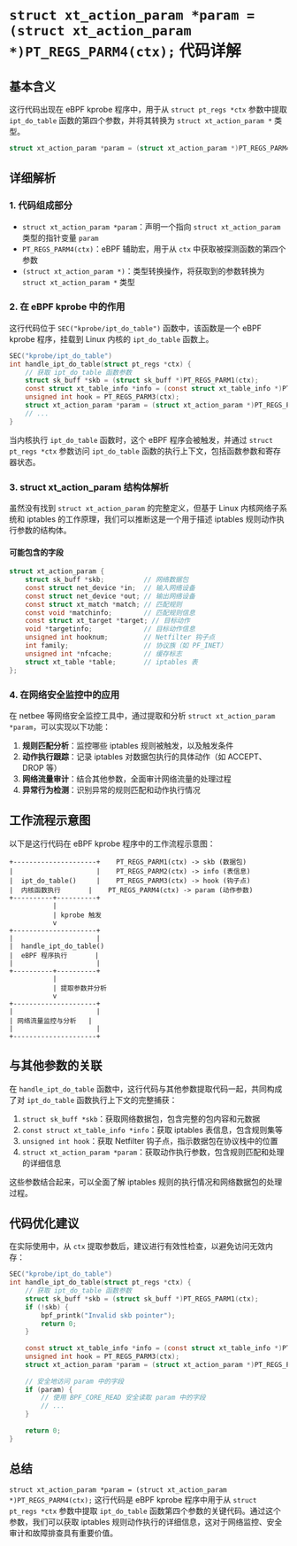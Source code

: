 # `struct xt_action_param *param = (struct xt_action_param *)PT_REGS_PARM4(ctx);` 代码详解

## 基本含义

这行代码出现在 eBPF kprobe 程序中，用于从 `struct pt_regs *ctx` 参数中提取 `ipt_do_table` 函数的第四个参数，并将其转换为 `struct xt_action_param *` 类型。

```c
struct xt_action_param *param = (struct xt_action_param *)PT_REGS_PARM4(ctx);
```

## 详细解析

### 1. 代码组成部分

- `struct xt_action_param *param`：声明一个指向 `struct xt_action_param` 类型的指针变量 `param`
- `PT_REGS_PARM4(ctx)`：eBPF 辅助宏，用于从 `ctx` 中获取被探测函数的第四个参数
- `(struct xt_action_param *)`：类型转换操作，将获取到的参数转换为 `struct xt_action_param *` 类型

### 2. 在 eBPF kprobe 中的作用

这行代码位于 `SEC("kprobe/ipt_do_table")` 函数中，该函数是一个 eBPF kprobe 程序，挂载到 Linux 内核的 `ipt_do_table` 函数上。

```c
SEC("kprobe/ipt_do_table")
int handle_ipt_do_table(struct pt_regs *ctx) {
    // 获取 ipt_do_table 函数参数
    struct sk_buff *skb = (struct sk_buff *)PT_REGS_PARM1(ctx);
    const struct xt_table_info *info = (const struct xt_table_info *)PT_REGS_PARM2(ctx);
    unsigned int hook = PT_REGS_PARM3(ctx);
    struct xt_action_param *param = (struct xt_action_param *)PT_REGS_PARM4(ctx);
    // ...
}
```

当内核执行 `ipt_do_table` 函数时，这个 eBPF 程序会被触发，并通过 `struct pt_regs *ctx` 参数访问 `ipt_do_table` 函数的执行上下文，包括函数参数和寄存器状态。

### 3. struct xt_action_param 结构体解析

虽然没有找到 `struct xt_action_param` 的完整定义，但基于 Linux 内核网络子系统和 iptables 的工作原理，我们可以推断这是一个用于描述 iptables 规则动作执行参数的结构体。

#### 可能包含的字段

```c
struct xt_action_param {
    struct sk_buff *skb;          // 网络数据包
    const struct net_device *in;  // 输入网络设备
    const struct net_device *out; // 输出网络设备
    const struct xt_match *match; // 匹配规则
    const void *matchinfo;        // 匹配规则信息
    const struct xt_target *target; // 目标动作
    void *targetinfo;             // 目标动作信息
    unsigned int hooknum;         // Netfilter 钩子点
    int family;                   // 协议族（如 PF_INET）
    unsigned int *nfcache;        // 缓存标志
    struct xt_table *table;       // iptables 表
}; 
```

### 4. 在网络安全监控中的应用

在 netbee 等网络安全监控工具中，通过提取和分析 `struct xt_action_param *param`，可以实现以下功能：

1. **规则匹配分析**：监控哪些 iptables 规则被触发，以及触发条件
2. **动作执行跟踪**：记录 iptables 对数据包执行的具体动作（如 ACCEPT、DROP 等）
3. **网络流量审计**：结合其他参数，全面审计网络流量的处理过程
4. **异常行为检测**：识别异常的规则匹配和动作执行情况

## 工作流程示意图

以下是这行代码在 eBPF kprobe 程序中的工作流程示意图：

```
+---------------------+    PT_REGS_PARM1(ctx) -> skb (数据包)
|                     |    PT_REGS_PARM2(ctx) -> info (表信息)
|  ipt_do_table()     |    PT_REGS_PARM3(ctx) -> hook (钩子点)
|  内核函数执行       |    PT_REGS_PARM4(ctx) -> param (动作参数)
+----------+----------+
           |
           | kprobe 触发
           v
+---------------------+
|                     |
|  handle_ipt_do_table()  
|  eBPF 程序执行       |
|                     |
+----------+----------+
           |
           | 提取参数并分析
           v
+---------------------+
|                     |
| 网络流量监控与分析   |
|                     |
+---------------------+
```

## 与其他参数的关联

在 `handle_ipt_do_table` 函数中，这行代码与其他参数提取代码一起，共同构成了对 `ipt_do_table` 函数执行上下文的完整捕获：

1. `struct sk_buff *skb`：获取网络数据包，包含完整的包内容和元数据
2. `const struct xt_table_info *info`：获取 iptables 表信息，包含规则集等
3. `unsigned int hook`：获取 Netfilter 钩子点，指示数据包在协议栈中的位置
4. `struct xt_action_param *param`：获取动作执行参数，包含规则匹配和处理的详细信息

这些参数结合起来，可以全面了解 iptables 规则的执行情况和网络数据包的处理过程。

## 代码优化建议

在实际使用中，从 `ctx` 提取参数后，建议进行有效性检查，以避免访问无效内存：

```c
SEC("kprobe/ipt_do_table")
int handle_ipt_do_table(struct pt_regs *ctx) {
    // 获取 ipt_do_table 函数参数
    struct sk_buff *skb = (struct sk_buff *)PT_REGS_PARM1(ctx);
    if (!skb) {
        bpf_printk("Invalid skb pointer");
        return 0;
    }
    
    const struct xt_table_info *info = (const struct xt_table_info *)PT_REGS_PARM2(ctx);
    unsigned int hook = PT_REGS_PARM3(ctx);
    struct xt_action_param *param = (struct xt_action_param *)PT_REGS_PARM4(ctx);
    
    // 安全地访问 param 中的字段
    if (param) {
        // 使用 BPF_CORE_READ 安全读取 param 中的字段
        // ...
    }
    
    return 0;
}
```

## 总结

`struct xt_action_param *param = (struct xt_action_param *)PT_REGS_PARM4(ctx);` 这行代码是 eBPF kprobe 程序中用于从 `struct pt_regs *ctx` 参数中提取 `ipt_do_table` 函数第四个参数的关键代码。通过这个参数，我们可以获取 iptables 规则动作执行的详细信息，这对于网络监控、安全审计和故障排查具有重要价值。